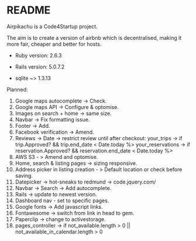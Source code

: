 # README

Airpikachu is a Code4Startup project.

The aim is to create a version of airbnb which is decentralised, making it more fair, cheaper and better for hosts.

* Ruby version: 2.6.3

* Rails version: 5.0.7.2

* sqlite ~> 1.3.13

Planned:
1. Google maps autocomplete -> Check.
2. Google maps API -> Configure & optomise.
3. Images on search + home -> same size.
4. Navbar -> Fix formatting issue.
5. Footer -> Add.
6. Facebook verification -> Amend.
8. Reviews -> Date -> restrict review until after checkout: your_trips -> if trip.Approved? && trip.end_date < Date.today %> your_reservations -> if reservation.Approved? && reservation.end_date < Date.today %>
9. AWS S3 - > Amend and optomise.
10. Home, search & listing pages -> sizing responsive.
11. Address picker in listing creation - > Default location or check before saving.
12. Datepicker -> hot-sneaks to redmund -> code.jquery.com/
13. Navbar -> Search -> Add autocomplete.
14. Rails -> update to newest version.
15. Dashboard nav - set to specific pages.
16. Google fonts -> Add javascript links.
17. Fontawesome -> switch from link in head to gem.
18. Paperclip -> change to activestorage.
19. pages_controller -> if not_available.length > 0 || not_available_in_calendar.length > 0
